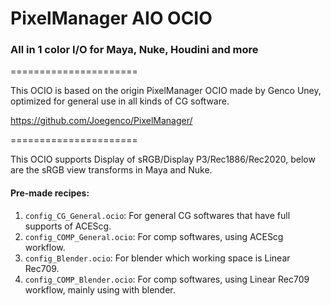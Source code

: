 
# PixelManager AIO OCIO

### All in 1 color I/O for Maya, Nuke, Houdini and more
======================

This OCIO is based on the origin PixelManager OCIO made by Genco Uney, optimized for general use in all kinds of CG software. 

https://github.com/Joegenco/PixelManager/

======================

This OCIO supports Display of sRGB/Display P3/Rec1886/Rec2020, below are the sRGB view transforms in Maya and Nuke. 

#### Pre-made recipes: 

1. `config_CG_General.ocio`: For general CG softwares that have full supports of ACEScg.
2. `config_COMP_General.ocio`: For comp softwares, using ACEScg workflow.
3. `config_Blender.ocio`: For blender which working space is Linear Rec709.
4. `config_COMP_Blender.ocio`: For comp softwares, using Linear Rec709 workflow, mainly using with blender.